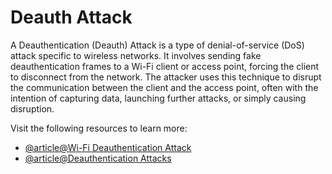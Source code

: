 # Deauth Attack

A Deauthentication (Deauth) Attack is a type of denial-of-service (DoS) attack specific to wireless networks. It involves sending fake deauthentication frames to a Wi-Fi client or access point, forcing the client to disconnect from the network. The attacker uses this technique to disrupt the communication between the client and the access point, often with the intention of capturing data, launching further attacks, or simply causing disruption.

Visit the following resources to learn more:

- [@article@Wi-Fi Deauthentication Attack](https://medium.com/@balaramapunna123/wi-fi-deauthentication-attack-76cdd91d5fc)
- [@article@Deauthentication Attacks](https://www.baeldung.com/cs/deauthentication-attacks)
